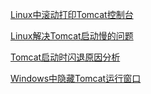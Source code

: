 [Linux中滚动打印Tomcat控制台](/WEB%20%26%20%E5%BA%94%E7%94%A8%E6%9C%8D%E5%8A%A1%E5%99%A8/Tomcat/Linux%E4%B8%AD%E6%BB%9A%E5%8A%A8%E6%89%93%E5%8D%B0Tomcat%E6%8E%A7%E5%88%B6%E5%8F%B0.md)

[Linux解决Tomcat启动慢的问题](/WEB%20%26%20%E5%BA%94%E7%94%A8%E6%9C%8D%E5%8A%A1%E5%99%A8/Tomcat/Linux%E8%A7%A3%E5%86%B3Tomcat%E5%90%AF%E5%8A%A8%E6%85%A2%E7%9A%84%E9%97%AE%E9%A2%98.md)

[Tomcat启动时闪退原因分析](/WEB%20%26%20%E5%BA%94%E7%94%A8%E6%9C%8D%E5%8A%A1%E5%99%A8/Tomcat/Tomcat%E5%90%AF%E5%8A%A8%E6%97%B6%E9%97%AA%E9%80%80%E5%8E%9F%E5%9B%A0%E5%88%86%E6%9E%90.md)

[Windows中隐藏Tomcat运行窗口](/WEB%20%26%20%E5%BA%94%E7%94%A8%E6%9C%8D%E5%8A%A1%E5%99%A8/Tomcat/Windows%E4%B8%AD%E9%9A%90%E8%97%8FTomcat%E8%BF%90%E8%A1%8C%E7%AA%97%E5%8F%A3.md)


